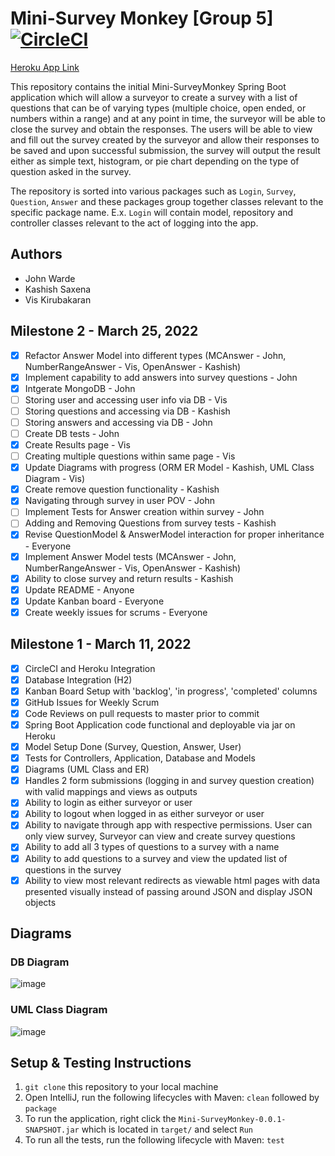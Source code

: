 # Mini-Survey Monkey [Group 5] [![CircleCI](https://circleci.com/gh/Imcool4789/Mini-SurveyMonkey/tree/master.svg?style=svg)](https://circleci.com/gh/Imcool4789/Mini-SurveyMonkey/tree/master)

[Heroku App Link](https://minisurveymonkey.herokuapp.com/)

This repository contains the initial Mini-SurveyMonkey Spring Boot application which will allow a surveyor to create a survey with a list of questions that can be of varying types (multiple choice, open ended, or numbers within a range) and at any point in time, the surveyor will be able to close the survey and obtain the responses. The users will be able to view and fill out the survey created by the surveyor and allow their responses to be saved and upon successful submission, the survey will output the result either as simple text, histogram, or pie chart depending on the type of question asked in the survey. 

The repository is sorted into various packages such as `Login`, `Survey`, `Question`, `Answer` and these packages group together classes relevant to the specific package name. E.x. `Login` will contain model, repository and controller classes relevant to the act of logging into the app.

## Authors

- John Warde 
- Kashish Saxena
- Vis Kirubakaran

## Milestone 2 - March 25, 2022
- [x] Refactor Answer Model into different types (MCAnswer - John, NumberRangeAnswer - Vis, OpenAnswer - Kashish)
- [x] Implement capability to add answers into survey questions - John
- [x] Intgerate MongoDB - John
- [ ] Storing user and accessing user info via DB - Vis
- [ ] Storing questions and accessing via DB - Kashish
- [ ] Storing answers and accessing via DB - John
- [ ] Create DB tests - John
- [x] Create Results page - Vis
- [ ] Creating multiple questions within same page - Vis
- [x] Update Diagrams with progress (ORM ER Model - Kashish, UML Class Diagram - Vis)
- [x] Create remove question functionality - Kashish
- [x] Navigating through survey in user POV - John
- [ ] Implement Tests for Answer creation within survey - John
- [ ] Adding and Removing Questions from survey tests - Kashish
- [x] Revise QuestionModel & AnswerModel interaction for proper inheritance - Everyone
- [x] Implement Answer Model tests (MCAnswer - John, NumberRangeAnswer - Vis, OpenAnswer - Kashish)
- [x] Ability to close survey and return results - Kashish
- [x] Update README - Anyone
- [x] Update Kanban board - Everyone
- [x] Create weekly issues for scrums - Everyone

## Milestone 1 - March 11, 2022
- [x] CircleCI and Heroku Integration
- [x] Database Integration (H2)
- [x] Kanban Board Setup with 'backlog', 'in progress', 'completed' columns
- [x] GitHub Issues for Weekly Scrum
- [x] Code Reviews on pull requests to master prior to commit
- [x] Spring Boot Application code functional and deployable via jar on Heroku
- [x] Model Setup Done (Survey, Question, Answer, User)
- [x] Tests for Controllers, Application, Database and Models
- [x] Diagrams (UML Class and ER)
- [x] Handles 2 form submissions (logging in and survey question creation) with valid mappings and views as outputs 
- [x] Ability to login as either surveyor or user  
- [x] Ability to logout when logged in as either surveyor or user
- [x] Ability to navigate through app with respective permissions. User can only view survey, Surveyor can view and create survey questions
- [x] Ability to add all 3 types of questions to a survey with a name 
- [x] Ability to add questions to a survey and view the updated list of questions in the survey
- [x] Ability to view most relevant redirects as viewable html pages with data presented visually instead of passing around JSON and display JSON objects  

## Diagrams

### DB Diagram
![image](https://github.com/Imcool4789/Mini-SurveyMonkey/blob/master/diagrams/Group5_DB_Diagram_John_Warde.png)

### UML Class Diagram
![image](https://github.com/Imcool4789/Mini-SurveyMonkey/blob/master/diagrams/Group5_Class_UML_Vis_Kirubakaran.png)

## Setup & Testing Instructions
1.  `git clone` this repository to your local machine
2.  Open IntelliJ, run the following lifecycles with Maven: `clean` followed by `package`
3.  To run the application, right click the `Mini-SurveyMonkey-0.0.1-SNAPSHOT.jar` which is located in `target/` and select `Run`
4.  To run all the tests, run the following lifecycle with Maven: `test`
